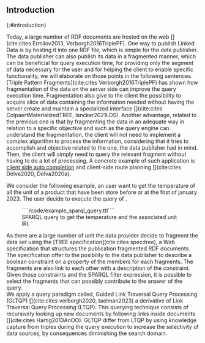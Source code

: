 ## Introduction
{:#introduction}

Today, a large number of RDF documents are hosted on the web [](cite:cites Ermilov2013, Verborgh2016TriplePF).
One way to publish Linked Data is by hosting it into one RDF file,
which is simple for the data publisher.
The data publisher can also publish its data in a fragmented manner,
which can be beneficial for query execution time,
for providing only the segment of data necessary for the user and for
helping the client to enable specific functionality,
we will elaborate on those points in the following sentences.
[Triple Pattern Fragments](cite:cites Verborgh2016TriplePF) has shown how fragmentation of the data
on the server side can improve the query execution time.
Fragmentation also give to the client the possibility to acquire slice of data
containing the information needed without having the server create and maintain a specialized interface [](cite:cites ColpaertMaterializedTREE, lancker2021LDS).
Another advantage, related to the previous one is that by fragmenting
the data in an adequate way in relation to a specific objective and such as the query engine can understand the fragmentation,
the client will not need to implement a complex algorithm
to process the information, considering that it tries to accomplish and objective related to the one, the data publisher had in mind.
Then, the client will simply need to query the relevant fragment without having to do a lot of processing.
A concrete example of such application is [client side auto completion](https://tree.linkeddatafragments.org/demo/autocompletion/)
and client-side route planning [](cite:cites Delva2020, Delva2020a).

We consider the following example,
an user want to get the temperature of all the unit of a product that have been store before or at the first of january 2023.
The user decide to execute the query of [](#example-sparql).

<figure id="example-sparql" class="listing">
````/code/example_sparql_query.ttl````
<figcaption markdown="block">
SPARQL query to get the temperature and the associated unit IRI.
</figcaption>
</figure>

As there are a large number of unit the data provider decide to fragment the data set using the [TREE specification](cite:cites spec:tree),
a Web specification that structures the publication fragmented RDF documents.
The specification offer to the posibility to the data publisher to describe a boolean constraint on a property of the members for each fragments.
The fragments are also link to each other with a description of the constraint.
Given those constraints and the SPARQL filter expression,
it is possible to select the fragments that can possibly contribute to the answer of the query.  
We apply a query paradigm called, Guided Link Traversal Query Processing (GLTQP) [](cite:cites verborgh2020, taelman2023)
a derivative of Link Traversal Query Processing (LTQP).
This querying technique consists of recursively looking up new documents by following links inside documents [](cite:cites Hartig2013AnOO).
GLTQP differ from LTQP by using knowledge capture from triples during the query execution to increase the selectivity
of data sources, by consequences diminishing the search domain.
